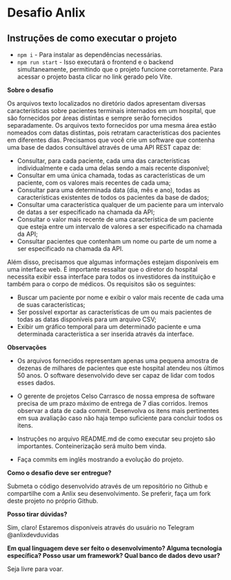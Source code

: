 # Desafio Anlix

## Instruções de como executar o projeto

- `npm i` - Para instalar as dependências necessárias.
- `npm run start` - Isso executará o frontend e o backend simultaneamente, permitindo que o projeto funcione corretamente. Para acessar o projeto basta clicar no link gerado pelo Vite.

**Sobre o desafio**

Os arquivos texto localizados no diretório dados apresentam diversas características sobre pacientes terminais internados em um hospital, que são fornecidos por áreas distintas e sempre serão fornecidos separadamente. Os arquivos texto fornecidos por uma mesma área estão nomeados com datas distintas, pois retratam características dos pacientes em diferentes dias. Precisamos que você crie um software que contenha uma base de dados consultável através de uma API REST capaz de:

- Consultar, para cada paciente, cada uma das características individualmente e cada uma delas sendo a mais recente disponível;
- Consultar em uma única chamada, todas as características de um paciente, com os valores mais recentes de cada uma;
- Consultar para uma determinada data (dia, mês e ano), todas as características existentes de todos os pacientes da base de dados;
- Consultar uma característica qualquer de um paciente para um intervalo de datas a ser especificado na chamada da API;
- Consultar o valor mais recente de uma característica de um paciente que esteja entre um intervalo de valores a ser especificado na chamada da API;
- Consultar pacientes que contenham um nome ou parte de um nome a ser especificado na chamada da API.

Além disso, precisamos que algumas informações estejam disponíveis em uma interface web. É importante ressaltar que o diretor do hospital necessita exibir essa interface para todos os investidores da instituição e também para o corpo de médicos. Os requisitos são os seguintes:

- Buscar um paciente por nome e exibir o valor mais recente de cada uma de suas características;
- Ser possível exportar as características de um ou mais pacientes de todas as datas disponíveis para um arquivo CSV;
- Exibir um gráfico temporal para um determinado paciente e uma determinada característica a ser inserida através da interface.

**Observações**

- Os arquivos fornecidos representam apenas uma pequena amostra de dezenas de milhares de pacientes que este hospital atendeu nos últimos 50 anos. O software desenvolvido deve ser capaz de lidar com todos esses dados.

- O gerente de projetos Celso Carrasco de nossa empresa de software precisa de um prazo máximo de entrega de 7 dias corridos. Iremos observar a data de cada commit. Desenvolva os itens mais pertinentes em sua avaliação caso não haja tempo suficiente para concluir todos os itens.

- Instruções no arquivo README.md de como executar seu projeto são importantes. Conteinerização será muito bem vinda.

- Faça commits em inglês mostrando a evolução do projeto.

**Como o desafio deve ser entregue?**

Submeta o código desenvolvido através de um repositório no Github e compartilhe com a Anlix seu desenvolvimento. Se preferir, faça um fork deste projeto no próprio Github.

**Posso tirar dúvidas?**

Sim, claro! Estaremos disponíveis através do usuário no Telegram @anlixdevduvidas

**Em qual linguagem deve ser feito o desenvolvimento? Alguma tecnologia específica? Posso usar um framework? Qual banco de dados devo usar?**

Seja livre para voar.
